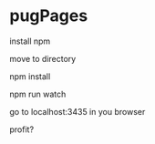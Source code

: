 # pugPages

install npm

move to directory

npm install 

npm run watch

go to localhost:3435 in you browser

profit?

